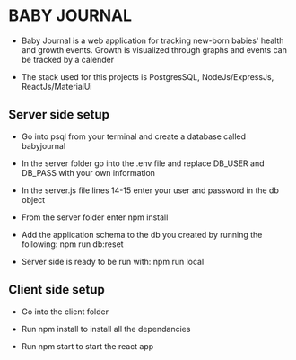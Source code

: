 # BABY JOURNAL

- Baby Journal is a web application for tracking new-born babies' health and growth events. Growth is visualized through graphs and events can be tracked by a calender

- The stack used for this projects is PostgresSQL, NodeJs/ExpressJs, ReactJs/MaterialUi

## Server side setup

- Go into psql from your terminal and create a database called babyjournal

- In the server folder go into the .env file and replace DB_USER and DB_PASS with your own information

- In the server.js file lines 14-15 enter your user and password in the db object

- From the server folder enter npm install

- Add the application schema to the db you created by running the following: npm run db:reset

- Server side is ready to be run with: npm run local

## Client side setup

- Go into the client folder

- Run npm install to install all the dependancies

- Run npm start to start the react app
